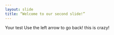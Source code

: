 ```yaml
---
layout: slide
title: “Welcome to our second slide!”
---
```

Your test
Use the left arrow to go back!
this is crazy!
